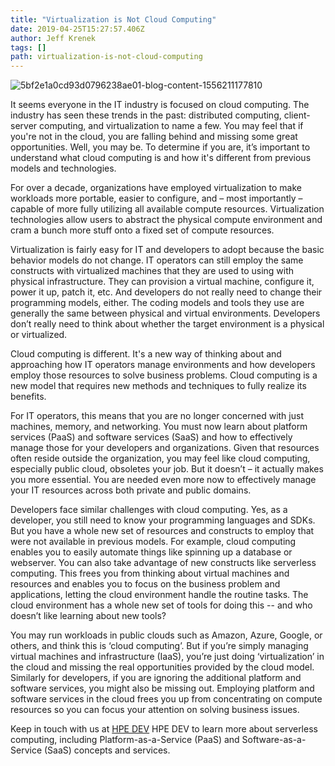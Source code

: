 ```yaml
---
title: "Virtualization is Not Cloud Computing"
date: 2019-04-25T15:27:57.406Z
author: Jeff Krenek 
tags: []
path: virtualization-is-not-cloud-computing
---
```

![5bf2e1a0cd93d0796238ae01-blog-content-1556211177810](https://hpe-developer-portal.s3.amazonaws.com/uploads/media/2019/4/gettyimages-160673315-1556211177673.jpg)

It seems everyone in the IT industry is focused on cloud computing. The industry has seen these trends in the past: distributed computing, client-server computing, and virtualization to name a few. You may feel that if you're not in the cloud, you are falling behind and missing some great opportunities. Well, you may be.  To determine if you are, it’s important to understand what cloud computing is and how it's different from previous models and technologies.

For over a decade, organizations have employed virtualization to make workloads more portable, easier to configure, and – most importantly – capable of more fully utilizing all available compute resources. Virtualization technologies allow users to abstract the physical compute environment and cram a bunch more stuff onto a fixed set of compute resources.  

Virtualization is fairly easy for IT and developers to adopt because the basic behavior models do not change. IT operators can still employ the same constructs with virtualized machines that they are used to using with physical infrastructure. They can provision a virtual machine, configure it, power it up, patch it, etc.  And developers do not really need to change their programming models, either. The coding models and tools they use are generally the same between physical and virtual environments. Developers don’t really need to think about whether the target environment is a physical or virtualized.  

Cloud computing is different. It's a new way of thinking about and approaching how IT operators manage environments and how developers employ those resources to solve business problems. Cloud computing is a new model that requires new methods and techniques to fully realize its benefits.  

For IT operators, this means that you are no longer concerned with just machines, memory, and networking. You must now learn about platform services (PaaS) and software services (SaaS) and how to effectively manage those for your developers and organizations. Given that resources often reside outside the organization, you may feel like cloud computing, especially public cloud, obsoletes your job. But it doesn’t – it actually makes you more essential. You are needed even more now to effectively manage your IT resources across both private and public domains.

Developers face similar challenges with cloud computing.  Yes, as a developer, you still need to know your programming languages and SDKs.  But you have a whole new set of resources and constructs to employ that were not available in previous models. For example, cloud computing enables you to easily automate things like spinning up a database or webserver. You can also take advantage of new constructs like serverless computing. This frees you from thinking about virtual machines and resources and enables you to focus on the business problem and applications, letting the cloud environment handle the routine tasks. The cloud environment has a whole new set of tools for doing this -- and who doesn’t like learning about new tools?

You may run workloads in public clouds such as Amazon, Azure, Google, or others, and think this is ‘cloud computing’.  But if you’re simply managing virtual machines and infrastructure (IaaS), you’re just doing ‘virtualization’ in the cloud and missing the real opportunities provided by the cloud model.  Similarly for developers, if you are ignoring the additional platform and software services, you might also be missing out. Employing platform and software services in the cloud frees you up from concentrating on compute resources so you can focus your attention on solving business issues.

Keep in touch with us at [HPE DEV](https://developer.hpe.com/) HPE DEV to learn more about serverless computing, including Platform-as-a-Service (PaaS) and Software-as-a-Service (SaaS) concepts and services. 
